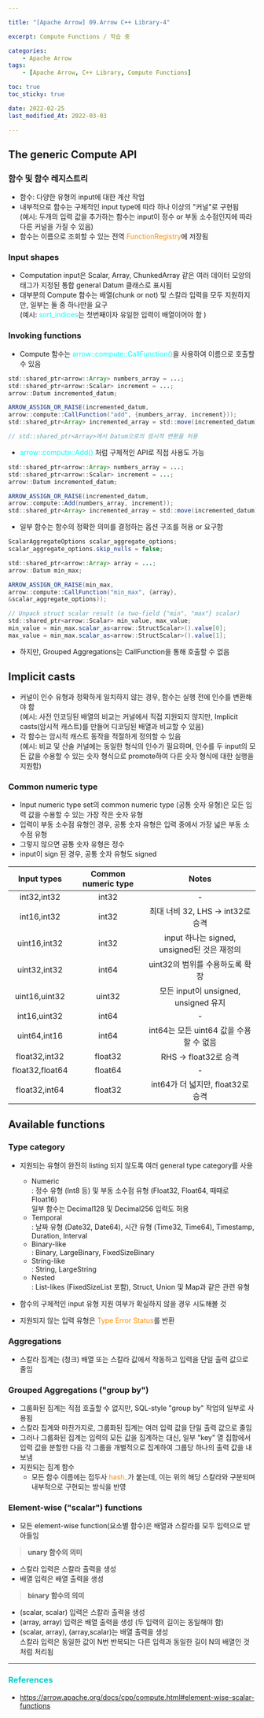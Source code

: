 ```yaml
---

title: "[Apache Arrow] 09.Arrow C++ Library-4" 

excerpt: Compute Functions / 학습 중

categories: 
    - Apache Arrow
tags:
    - [Apache Arrow, C++ Library, Compute Functions]

toc: true
toc_sticky: true

date: 2022-02-25
last_modified_At: 2022-03-03

---
```


## The generic Compute API 

### 함수 및 함수 레지스트리 
- 함수: 다양한 유형의 input에 대한 계산 작업 
- 내부적으로 함수는 구체적인 input type에 따라 하나 이상의 "커널"로 구현됨         
  (예시: 두개의 입력 값을 추가하는 함수는 input이 정수 or 부동 소수점인지에 따라 다른 커널을 가질 수 있음)
- 함수는 이름으로 조회할 수 있는 전역 <span style="color:#FF8C00">FunctionRegistry</span>에 저장됨

### Input shapes 
- Computation input은 Scalar, Array, ChunkedArray 같은 여러 데이터 모양의 태그가 지정된 통합 general Datum 클래스로 표시됨 
- 대부분의 Compute 함수는 배열(chunk or not) 및 스칼라 입력을 모두 지원하지만, 일부는 둘 중 하나만을 요구    
  (예시: <span style="color:	#00FFFF">sort_indices</span>는 첫번째이자 유일한 입력이 배열이어야 함 ) 

### Invoking functions 
- Compute 함수는 <span style="color:	#00FFFF">arrow::compute::CallFunction()</span>을 사용하여 이름으로 호출할 수 있음 

```java
std::shared_ptr<arrow::Array> numbers_array = ...;
std::shared_ptr<arrow::Scalar> increment = ...;
arrow::Datum incremented_datum;

ARROW_ASSIGN_OR_RAISE(incremented_datum,
arrow::compute::CallFunction("add", {numbers_array, increment}));
std::shared_ptr<Array> incremented_array = std::move(incremented_datum).make_array();

// std::shared_ptr<Array>에서 Datum으로의 암시적 변환을 허용 
```

- <span style="color:	#00FFFF">arrow::compute::Add()</span> 처럼 구체적인 API로 직접 사용도 가능 

```java
std::shared_ptr<arrow::Array> numbers_array = ...;
std::shared_ptr<arrow::Scalar> increment = ...;
arrow::Datum incremented_datum;

ARROW_ASSIGN_OR_RAISE(incremented_datum,
arrow::compute::Add(numbers_array, increment));
std::shared_ptr<Array> incremented_array = std::move(incremented_datum).make_array();
```

- 일부 함수는 함수의 정확한 의미를 결정하는 옵션 구조를 허용 or 요구함 

```java
ScalarAggregateOptions scalar_aggregate_options;
scalar_aggregate_options.skip_nulls = false;

std::shared_ptr<arrow::Array> array = ...;
arrow::Datum min_max;

ARROW_ASSIGN_OR_RAISE(min_max,
arrow::compute::CallFunction("min_max", {array},
&scalar_aggregate_options));

// Unpack struct scalar result (a two-field {"min", "max"} scalar)
std::shared_ptr<arrow::Scalar> min_value, max_value;
min_value = min_max.scalar_as<arrow::StructScalar>().value[0];
max_value = min_max.scalar_as<arrow::StructScalar>().value[1];
```

- 하지만, Grouped Aggregations는 CallFunction을 통해 호출할 수 없음



## Implicit casts 
- 커널이 인수 유형과 정확하게 일치하지 않는 경우, 함수는 실행 전에 인수를 변환해야 함       
  (예시: 사전 인코딩된 배열의 비교는 커널에서 직접 지원되지 않지만, Implicit casts(암시적 캐스트)를 만들어 디코딩된 배열과 비교할 수 있음)
- 각 함수는 암시적 캐스트 동작을 적절하게 정의할 수 있음           
  (예시: 비교 및 산술 커널에는 동일한 형식의 인수가 필요하며, 인수를 두 input의 모든 값을 수용할 수 있는 숫자 형식으로 promote하여 다른 숫자 형식에 대한 실행을 지원함)

### Common numeric type 
- Input numeric type set의 common numeric type (공통 숫자 유형)은 모든 입력 값을 수용할 수 있는 가장 작은 숫자 유형 
- 입력이 부동 소수점 유형인 경우, 공통 숫자 유형은 입력 중에서 가장 넓은 부동 소수점 유형 
- 그렇지 않으면 공통 숫자 유형은 정수
- input이 sign 된 경우, 공통 숫자 유형도 signed

|Input types|Common numeric type|Notes|
|:---:|:---:|:---:|
|int32,int32|int32| - |
|int16,int32|int32|최대 너비 32, LHS -> int32로 승격| 
|uint16,int32|int32|input 하나는 signed, unsigned된 것은 재정의|
|uint32,int32|int64|uint32의 범위를 수용하도록 확장| 
|uint16,uint32|uint32|모든 input이 unsigned, unsigned 유지|
|int16,uint32|int64| - |
|uint64,int16|int64|int64는 모든 uint64 값을 수용할 수 없음|
|float32,int32|float32|RHS -> float32로 승격|
|float32,float64|float64| - |
|float32,int64|float32|int64가 더 넓지만, float32로 승격| 



## Available functions 

### Type category 
- 지원되는 유형이 완전히 listing 되지 않도록 여러 general type category를 사용 
  + Numeric         
  : 정수 유형 (Int8 등) 및 부동 소수점 유형 (Float32, Float64, 때때로 Float16)        
    일부 함수는 Decimal128 및 Decimal256 입력도 허용 
  + Temporal         
  : 날짜 유형 (Date32, Date64), 시간 유형 (Time32, Time64), Timestamp, Duration, Interval 
  + Binary-like            
  : Binary, LargeBinary, FixedSizeBinary 
  + String-like        
  : String, LargeString 
  + Nested        
  : List-likes (FixedSizeList 포함), Struct, Union 및 Map과 같은 관련 유형 

- 함수의 구체적인 input 유형 지원 여부가 확실하지 않을 경우 시도해볼 것  
- 지원되지 않는 입력 유형은 <span style="color:#FF8C00">Type Error Status</span>를 반환 

### Aggregations 
- 스칼라 집계는 (청크) 배열 또는 스칼라 값에서 작동하고 입력을 단일 출력 값으로 줄임

### Grouped Aggregations ("group by")
- 그룹화된 집계는 직접 호출할 수 없지만, SQL-style "group by" 작업의 일부로 사용됨 
- 스칼라 집계와 마찬가지로, 그룹화된 집계는 여러 입력 값을 단일 출력 값으로 줄임 
- 그러나 그룹화된 집계는 입력의 모든 값을 집계하는 대신, 일부 "key" 열 집합에서 입력 값을 분할한 다음 각 그룹을 개별적으로 집계하여 그룹당 하나의 출력 값을 내보냄 
- 지원되는 집계 함수
  + 모든 함수 이름에는 접두사 <span style="color:#FF8C00">hash_</span>가 붙는데, 이는 위의 해당 스칼라와 구분되며 내부적으로 구현되는 방식을 반영

### Element-wise ("scalar") functions 
- 모든 element-wise function(요소별 함수)은 배열과 스칼라를 모두 입력으로 받아들임 

> **unary 함수의 의미** 
- 스칼라 입력은 스칼라 출력을 생성 
- 배열 입력은 배열 출력을 생성 

> **binary 함수의 의미** 
- (scalar, scalar) 입력은 스칼라 출력을 생성 
- (array, array) 입력은 배열 출력을 생성 (두 입력의 길이는 동일해야 함)
- (scalar, array), (array,scalar)는 배열 출력을 생성        
  스칼라 입력은 동일한 값이 N번 반복되는 다른 입력과 동일한 길이 N의 배열인 것처럼 처리됨 

***

### <span style="color:#00CCCC">References</span>
- <https://arrow.apache.org/docs/cpp/compute.html#element-wise-scalar-functions>
